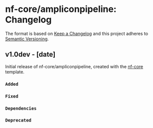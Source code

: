 # nf-core/ampliconpipeline: Changelog

The format is based on [Keep a Changelog](https://keepachangelog.com/en/1.0.0/)
and this project adheres to [Semantic Versioning](https://semver.org/spec/v2.0.0.html).

## v1.0dev - [date]

Initial release of nf-core/ampliconpipeline, created with the [nf-core](https://nf-co.re/) template.

### `Added`

### `Fixed`

### `Dependencies`

### `Deprecated`
